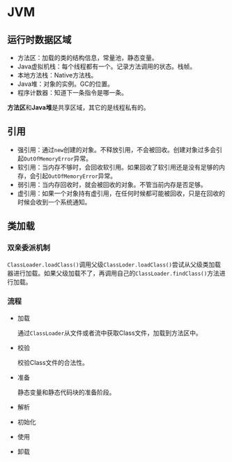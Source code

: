 # JVM

## 运行时数据区域

* 方法区：加载的类的结构信息，常量池，静态变量。
* Java虚拟机栈：每个线程都有一个。记录方法调用的状态。栈帧。
* 本地方法栈：Native方法栈。
* Java堆：对象的实例。GC的位置。
* 程序计数器：知道下一条指令是哪一条。

**方法区**和**Java堆**是共享区域，其它的是线程私有的。



## 引用

* 强引用：通过`new`创建的对象。不释放引用，不会被回收。创建对象过多会引起`OutOfMemoryError`异常。
* 软引用：当内存不够时，会回收软引用。如果回收了软引用还是没有足够的内存，会引起`OutOfMemoryError`异常。
* 弱引用：当内存回收时，就会被回收的对象。不管当前内存是否足够。
* 虚引用：如果一个对象持有虚引用，在任何时候都可能被回收，只是在回收的时候会收到一个系统通知。



## 类加载

### 双亲委派机制

`ClassLoader.loadClass()`调用父级`ClassLoder.loadClass()`尝试从父级类加载器进行加载。如果父级加载不了，再调用自己的`ClassLoader.findClass()`方法进行加载。

### 流程

* 加载

  通过`ClassLoader`从文件或者流中获取Class文件，加载到方法区中。

* 校验

  校验Class文件的合法性。

* 准备

  静态变量和静态代码块的准备阶段。

* 解析

* 初始化

* 使用

* 卸载
